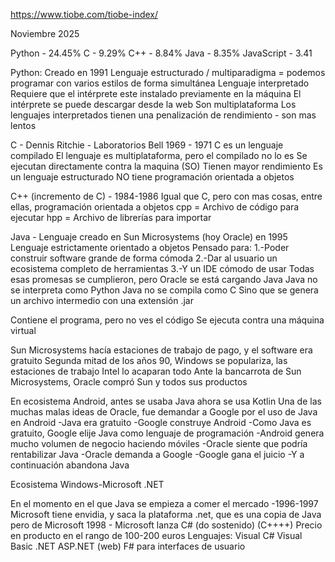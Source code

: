 https://www.tiobe.com/tiobe-index/

Noviembre 2025

Python - 24.45%
C - 9.29%
C++ - 8.84%
Java - 8.35%
JavaScript - 3.41

Python:
Creado en 1991
Lenguaje estructurado / multiparadigma = podemos programar con varios estilos de forma simultánea
Lenguaje interpretado
Requiere que el intérprete este instalado previamente en la máquina
El intérprete se puede descargar desde la web
Son multiplataforma
Los lenguajes interpretados tienen una penalización de rendimiento - son mas lentos

C - Dennis Ritchie - Laboratorios Bell
1969 - 1971
C es un lenguaje compilado
El lenguaje es multiplataforma, pero el compilado no lo es
Se ejecutan directamente contra la maquina (SO)
Tienen mayor rendimiento
Es un lenguaje estructurado
NO tiene programación orientada a objetos

C++ (incremento de C) - 1984-1986
Igual que C, pero con mas cosas, entre ellas, programación orientada a objetos
cpp = Archivo de código para ejecutar
hpp = Archivo de librerías para importar

Java - Lenguaje creado en Sun Microsystems (hoy Oracle) en 1995
Lenguaje estrictamente orientado a objetos
Pensado para:
1.-Poder construir software grande de forma cómoda
2.-Dar al usuario un ecosistema completo de herramientas
3.-Y un IDE cómodo de usar
Todas esas promesas se cumplieron, pero Oracle se está cargando Java
Java no se interpreta como Python
Java no se compila como C
Sino que se genera un archivo intermedio con una extensión .jar

Contiene el programa, pero no ves el código
Se ejecuta contra una máquina virtual

Sun Microsystems hacía estaciones de trabajo de pago, y el software era gratuito
Segunda mitad de los años 90, Windows se populariza, las estaciones de trabajo Intel lo acaparan todo
Ante la bancarrota de Sun Microsystems, Oracle compró Sun y todos sus productos

En ecosistema Android, antes se usaba Java ahora se usa Kotlin
Una de las muchas malas ideas de Oracle, fue demandar a Google por el uso de Java en Android
-Java era gratuito
-Google construye Android
-Como Java es gratuito, Google elije Java como lenguaje de programación
-Android genera mucho volumen de negocio haciendo móviles
-Oracle siente que podría rentabilizar Java
-Oracle demanda a Google
-Google gana el juicio
-Y a continuación abandona Java

Ecosistema Windows-Microsoft .NET

En el momento en el que Java se empieza a comer el mercado -1996-1997
Microsoft tiene envidia, y saca la plataforma .net, que es una copia de Java pero de Microsoft
1998 - Microsoft lanza C# (do sostenido) (C++++)
Precio en producto en el rango de 100-200 euros
Lenguajes:
Visual C#
Visual Basic .NET
ASP.NET (web)
F# para interfaces de usuario

